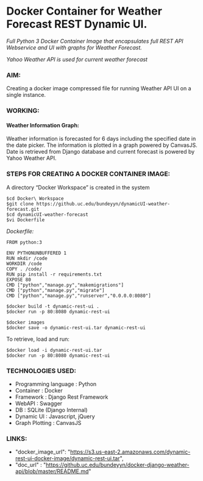 # Docker Container for Weather Forecast REST Dynamic UI.
_Full Python 3 Docker Container Image that encapsulates full REST API Webservice and UI with graphs for Weather Forecast._

_Yahoo Weather API is used for current weather forecast_

### AIM:
Creating a docker image compressed file for running Weather API UI on a single instance.

### WORKING:

#### Weather Information Graph:
Weather information is forecasted for 6 days including the specified date in the date picker. 
The information is plotted in a graph powered by CanvasJS. Date is retrieved from Django database and current forecast is powered by Yahoo Weather API.

### STEPS FOR CREATING A DOCKER CONTAINER IMAGE:

A directory “Docker Workspace” is created in the system 
```
$cd Docker\ Workspace
$git clone https://github.uc.edu/bundeyyn/dynamicUI-weather-forecast.git
$cd dynamicUI-weather-forecast
$vi Dockerfile
```
*Dockerfile:*

```
FROM python:3

ENV PYTHONUNBUFFERED 1
RUN mkdir /code
WORKDIR /code
COPY . /code/
RUN pip install -r requirements.txt
EXPOSE 80
CMD ["python","manage.py","makemigrations"]
CMD ["python","manage.py","migrate"]
CMD ["python","manage.py","runserver","0.0.0.0:8080"]
```

```
$docker build -t dynamic-rest-ui .
$docker run -p 80:8080 dynamic-rest-ui
```
```
$docker images
$docker save -o dynamic-rest-ui.tar dynamic-rest-ui
```

To retrieve, load and run:
```
$docker load -i dynamic-rest-ui.tar
$docker run -p 80:8080 dynamic-rest-ui
```


### TECHNOLOGIES USED:

* Programming language : Python
* Container :     Docker
* Framework :  		Django Rest Framework
* WebAPI : 			Swagger
* DB     : 			SQLite (Django Internal)
* Dynamic UI : Javascript, jQuery
* Graph Plotting  : CanvasJS


### LINKS:
 
* "docker_image_url": 	"https://s3.us-east-2.amazonaws.com/dynamic-rest-ui-docker-image/dynamic-rest-ui.tar",
* "doc_url"  : 	"https://github.uc.edu/bundeyyn/docker-django-weather-api/blob/master/README.md"
